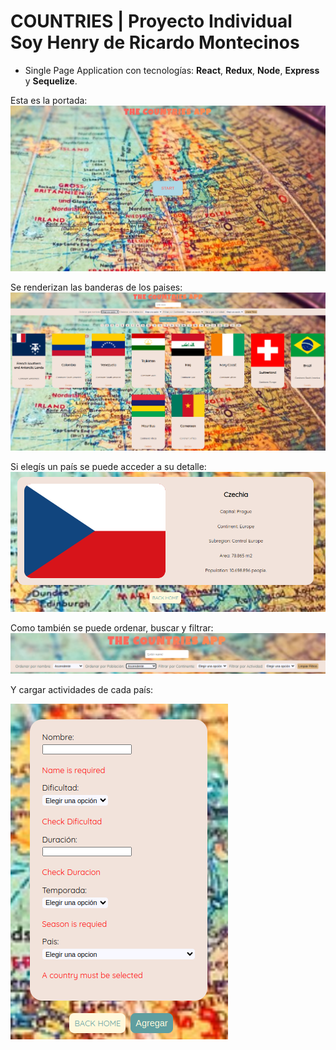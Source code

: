 # **COUNTRIES** | Proyecto Individual Soy Henry de Ricardo Montecinos

- Single Page Application con tecnologías: **React**, **Redux**, **Node**, **Express** y **Sequelize**.

Esta es la portada:
![cover](./client/src/assets/cover.png)

Se renderizan las banderas de los paises:
![cards](./client/src/assets/cards.png)

Si elegís un país se puede acceder a su detalle:
![detail](./client/src/assets/detail.png)

Como también se puede ordenar, buscar y filtrar:
![nav](./client/src/assets/nav.png)

Y cargar actividades de cada país:

![form](./client/src/assets/form.png)
